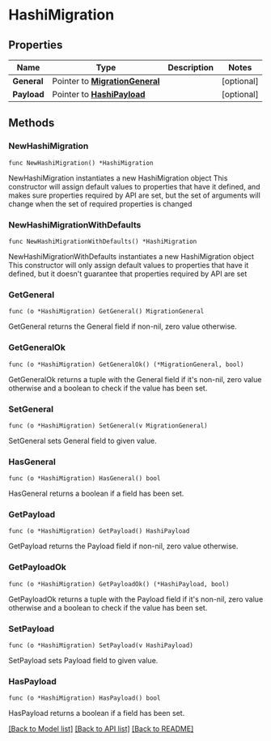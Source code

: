 # HashiMigration

## Properties

Name | Type | Description | Notes
------------ | ------------- | ------------- | -------------
**General** | Pointer to [**MigrationGeneral**](MigrationGeneral.md) |  | [optional] 
**Payload** | Pointer to [**HashiPayload**](HashiPayload.md) |  | [optional] 

## Methods

### NewHashiMigration

`func NewHashiMigration() *HashiMigration`

NewHashiMigration instantiates a new HashiMigration object
This constructor will assign default values to properties that have it defined,
and makes sure properties required by API are set, but the set of arguments
will change when the set of required properties is changed

### NewHashiMigrationWithDefaults

`func NewHashiMigrationWithDefaults() *HashiMigration`

NewHashiMigrationWithDefaults instantiates a new HashiMigration object
This constructor will only assign default values to properties that have it defined,
but it doesn't guarantee that properties required by API are set

### GetGeneral

`func (o *HashiMigration) GetGeneral() MigrationGeneral`

GetGeneral returns the General field if non-nil, zero value otherwise.

### GetGeneralOk

`func (o *HashiMigration) GetGeneralOk() (*MigrationGeneral, bool)`

GetGeneralOk returns a tuple with the General field if it's non-nil, zero value otherwise
and a boolean to check if the value has been set.

### SetGeneral

`func (o *HashiMigration) SetGeneral(v MigrationGeneral)`

SetGeneral sets General field to given value.

### HasGeneral

`func (o *HashiMigration) HasGeneral() bool`

HasGeneral returns a boolean if a field has been set.

### GetPayload

`func (o *HashiMigration) GetPayload() HashiPayload`

GetPayload returns the Payload field if non-nil, zero value otherwise.

### GetPayloadOk

`func (o *HashiMigration) GetPayloadOk() (*HashiPayload, bool)`

GetPayloadOk returns a tuple with the Payload field if it's non-nil, zero value otherwise
and a boolean to check if the value has been set.

### SetPayload

`func (o *HashiMigration) SetPayload(v HashiPayload)`

SetPayload sets Payload field to given value.

### HasPayload

`func (o *HashiMigration) HasPayload() bool`

HasPayload returns a boolean if a field has been set.


[[Back to Model list]](../README.md#documentation-for-models) [[Back to API list]](../README.md#documentation-for-api-endpoints) [[Back to README]](../README.md)


